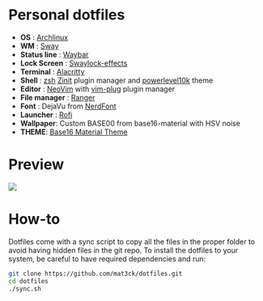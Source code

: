 # Personal dotfiles

* __OS__ : [Archlinux](https://www.archlinux.org/)
* __WM__ : [Sway](https://swaywm.org/)
* __Status line__ : [Waybar](https://github.com/Alexays/Waybar)
* __Lock Screen__ : [Swaylock-effects](https://github.com/mortie/swaylock-effects)
* __Terminal__ : [Alacritty](https://github.com/alacritty/alacritty)
* __Shell__ : [zsh](https://www.zsh.org/)
  [Zinit](https://github.com/zdharma/zinit) plugin manager and
  [powerlevel10k](https://github.com/romkatv/powerlevel10k) theme
* __Editor__ : [NeoVim](https://github.com/neovim/neovim) with
  [vim-plug](https://github.com/junegunn/vim-plug) plugin manager
* __File manager__ : [Ranger](http://ranger.github.io/)
* __Font__ : DejaVu from [NerdFont](http://nerdfonts.com/)
* __Launcher__ : [Rofi](https://github.com/DaveDavenport/rofi)
* __Wallpaper__: Custom BASE00 from base16-material with HSV noise
* __THEME__: [Base16 Material Theme](https://github.com/ntpeters/base16-materialtheme-scheme)

# Preview
![](https://i.imgur.com/gKBJ0FS.jpg)

# How-to
Dotfiles come with a sync script to copy all the files in the proper folder to
avoid having hidden files in the git repo. To install the dotfiles to your
system, be careful to have required dependencies and run:

``` sh
git clone https://github.com/mat3ck/dotfiles.git
cd dotfiles
./sync.sh
```
